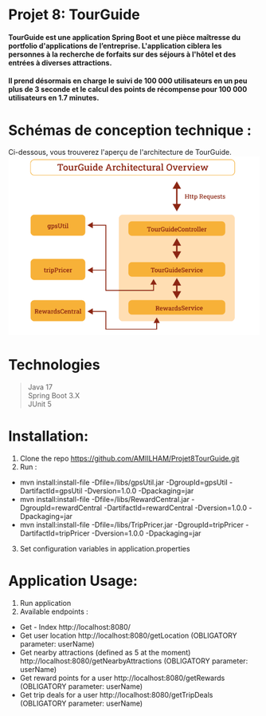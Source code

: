 # Projet 8: TourGuide 
 #### TourGuide est une application Spring Boot et une pièce maîtresse du portfolio d'applications de l’entreprise. L'application ciblera les personnes à la recherche de forfaits sur des séjours à l'hôtel et des entrées à diverses attractions.
 #### Il prend désormais en charge le suivi de 100 000 utilisateurs en un peu plus de 3 seconde et le calcul des points de récompense pour 100 000 utilisateurs en 1.7 minutes.
 #  Schémas de conception technique : 
 Ci-dessous, vous trouverez l'aperçu de l'architecture de TourGuide.
 ![diagramme d'architecture](https://github.com/AMIILHAM/Projet8TourGuide/blob/master/archi.PNG)
 

# Technologies

> Java 17  
> Spring Boot 3.X  
> JUnit 5  

 # Installation: 
1. Clone the repo
https://github.com/AMIILHAM/Projet8TourGuide.git
2.  Run : 
- mvn install:install-file -Dfile=/libs/gpsUtil.jar -DgroupId=gpsUtil -DartifactId=gpsUtil -Dversion=1.0.0 -Dpackaging=jar  
- mvn install:install-file -Dfile=/libs/RewardCentral.jar -DgroupId=rewardCentral -DartifactId=rewardCentral -Dversion=1.0.0 -Dpackaging=jar  
- mvn install:install-file -Dfile=/libs/TripPricer.jar -DgroupId=tripPricer -DartifactId=tripPricer -Dversion=1.0.0 -Dpackaging=jar

3. Set configuration variables in application.properties

 # Application Usage:
1. Run application
2. Available endpoints :
- Get - Index http://localhost:8080/
- Get user location http://localhost:8080/getLocation (OBLIGATORY parameter: userName)
- Get nearby attractions (defined as 5 at the moment) http://localhost:8080/getNearbyAttractions (OBLIGATORY parameter: userName)
- Get reward points for a user http://localhost:8080/getRewards (OBLIGATORY parameter: userName)
- Get trip deals for a user http://localhost:8080/getTripDeals (OBLIGATORY parameter: userName)


